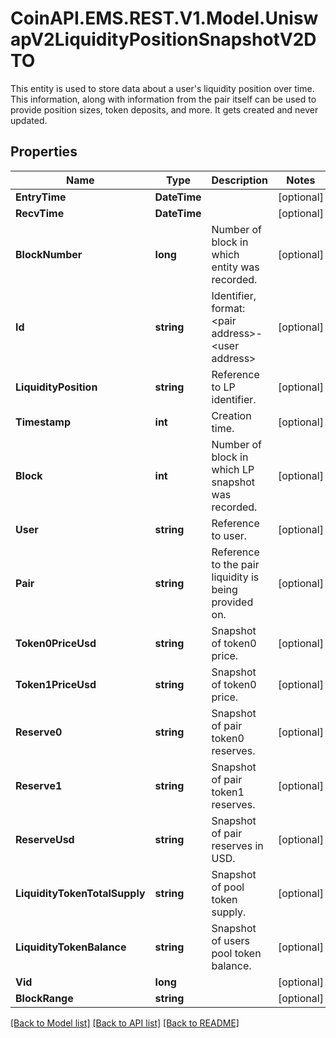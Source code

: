 # CoinAPI.EMS.REST.V1.Model.UniswapV2LiquidityPositionSnapshotV2DTO
This entity is used to store data about a user's liquidity position over time. This information, along with information from the pair itself can be used to provide position sizes, token deposits, and more. It gets created and never updated.

## Properties

Name | Type | Description | Notes
------------ | ------------- | ------------- | -------------
**EntryTime** | **DateTime** |  | [optional] 
**RecvTime** | **DateTime** |  | [optional] 
**BlockNumber** | **long** | Number of block in which entity was recorded. | [optional] 
**Id** | **string** | Identifier, format: &lt;pair address&gt;-&lt;user address&gt; | [optional] 
**LiquidityPosition** | **string** | Reference to LP identifier. | [optional] 
**Timestamp** | **int** | Creation time. | [optional] 
**Block** | **int** | Number of block in which LP snapshot was recorded. | [optional] 
**User** | **string** | Reference to user. | [optional] 
**Pair** | **string** | Reference to the pair liquidity is being provided on. | [optional] 
**Token0PriceUsd** | **string** | Snapshot of token0 price. | [optional] 
**Token1PriceUsd** | **string** | Snapshot of token0 price. | [optional] 
**Reserve0** | **string** | Snapshot of pair token0 reserves. | [optional] 
**Reserve1** | **string** | Snapshot of pair token1 reserves. | [optional] 
**ReserveUsd** | **string** | Snapshot of pair reserves in USD. | [optional] 
**LiquidityTokenTotalSupply** | **string** | Snapshot of pool token supply. | [optional] 
**LiquidityTokenBalance** | **string** | Snapshot of users pool token balance. | [optional] 
**Vid** | **long** |  | [optional] 
**BlockRange** | **string** |  | [optional] 

[[Back to Model list]](../README.md#documentation-for-models) [[Back to API list]](../README.md#documentation-for-api-endpoints) [[Back to README]](../README.md)

